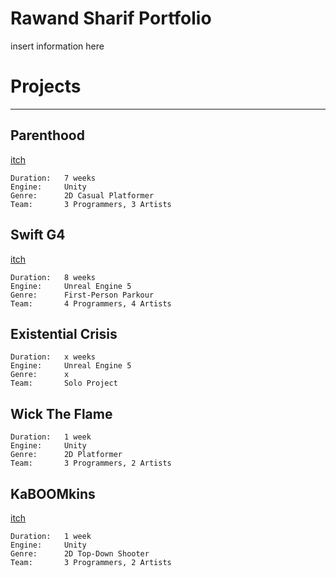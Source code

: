 # Rawand Sharif Portfolio

insert information here

# Projects
---

## Parenthood
[itch](https://yrgo-game-creator.itch.io/parenthood)

```
Duration:   7 weeks
Engine:     Unity
Genre:      2D Casual Platformer
Team:       3 Programmers, 3 Artists
```

## Swift G4
[itch](https://yrgo-game-creator.itch.io/swiftg4)

```
Duration:   8 weeks
Engine:     Unreal Engine 5
Genre:      First-Person Parkour
Team:       4 Programmers, 4 Artists
```

## Existential Crisis

```
Duration:   x weeks
Engine:     Unreal Engine 5
Genre:      x
Team:       Solo Project
```

## Wick The Flame

```
Duration:   1 week
Engine:     Unity
Genre:      2D Platformer
Team:       3 Programmers, 2 Artists
```

## KaBOOMkins
[itch](https://selmas.itch.io/kaboomkin)

```
Duration:   1 week
Engine:     Unity
Genre:      2D Top-Down Shooter
Team:       3 Programmers, 2 Artists
```

